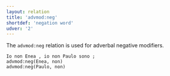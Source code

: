 ```yaml
---
layout: relation
title: 'advmod:neg'
shortdef: 'negation word'
udver: '2'
---
```


The <code>advmod:neg</code> relation is used for adverbal negative modifiers.

~~~ sdparse
Io non Enea , io non Paulo sono ;
advmod:neg(Enea, non)
advmod:neg(Paulo, non)
~~~
<!-- Interlanguage links updated Po 11. listopadu 2024, 20:10:23 CET -->
